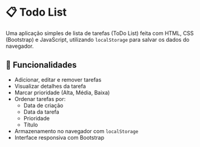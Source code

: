 # 📋 Todo List

Uma aplicação simples de lista de tarefas (ToDo List) feita com HTML, CSS (Bootstrap) e JavaScript, utilizando `localStorage` para salvar os dados do navegador.

## 🔧 Funcionalidades

- Adicionar, editar e remover tarefas
- Visualizar detalhes da tarefa
- Marcar prioridade (Alta, Média, Baixa)
- Ordenar tarefas por:
  - Data de criação
  - Data da tarefa
  - Prioridade
  - Título
- Armazenamento no navegador com `localStorage`
- Interface responsiva com Bootstrap
